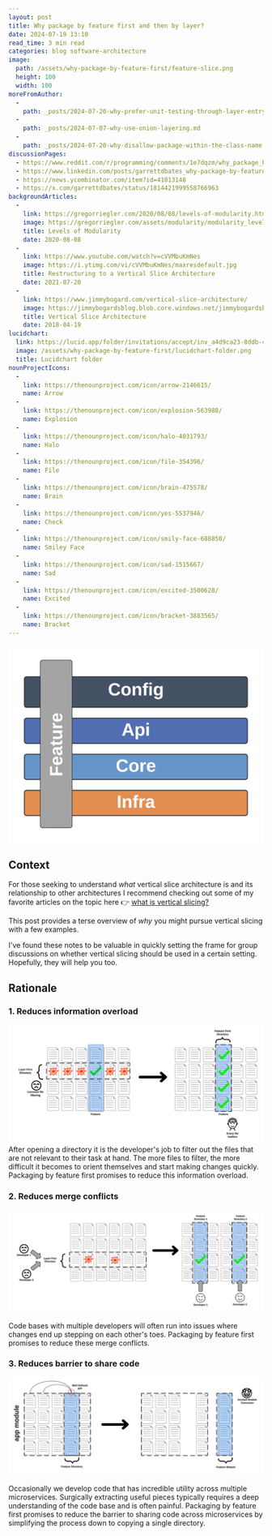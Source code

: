 ```yaml
---
layout: post
title: Why package by feature first and then by layer?
date: 2024-07-19 13:10
read_time: 3 min read
categories: blog software-architecture
image:
  path: /assets/why-package-by-feature-first/feature-slice.png
  height: 100
  width: 100
moreFromAuthor:
  -
    path: _posts/2024-07-20-why-prefer-unit-testing-through-layer-entrypoints.md
  - 
    path: _posts/2024-07-07-why-use-onion-layering.md
  -
    path: _posts/2024-07-20-why-disallow-package-within-the-class-name.md
discussionPages:
  - https://www.reddit.com/r/programming/comments/1e7dqzm/why_package_by_feature_first_and_then_by_layer/
  - https://www.linkedin.com/posts/garrettdbates_why-package-by-feature-first-and-then-by-activity-7220185968144760832-epw6?utm_source=share&utm_medium=member_desktop
  - https://news.ycombinator.com/item?id=41013148
  - https://x.com/garrettdbates/status/1814421999558766963
backgroundArticles:
  -
    link: https://gregorriegler.com/2020/08/08/levels-of-modularity.html
    image: https://gregorriegler.com/assets/modularity/modularity_level1_layered.svg
    title: Levels of Modularity
    date: 2020-08-08
  -
    link: https://www.youtube.com/watch?v=cVVMbuKmNes
    image: https://i.ytimg.com/vi/cVVMbuKmNes/maxresdefault.jpg
    title: Restructuring to a Vertical Slice Architecture
    date: 2021-07-28
  -
    link: https://www.jimmybogard.com/vertical-slice-architecture/
    image: https://jimmybogardsblog.blob.core.windows.net/jimmybogardsblog/3/2018/Picture0030.png
    title: Vertical Slice Architecture
    date: 2018-04-19
lucidchart:
  link: https://lucid.app/folder/invitations/accept/inv_a4d9ca23-8ddb-4d76-97da-bc18ba4a7f21
  image: /assets/why-package-by-feature-first/lucidchart-folder.png
  title: Lucidchart folder
nounProjectIcons:
  - 
    link: https://thenounproject.com/icon/arrow-2146615/
    name: Arrow
  - 
    link: https://thenounproject.com/icon/explosion-563988/
    name: Explosion
  - 
    link: https://thenounproject.com/icon/halo-4031793/
    name: Halo
  - 
    link: https://thenounproject.com/icon/file-354396/
    name: File
  -
    link: https://thenounproject.com/icon/brain-475578/
    name: Brain
  -
    link: https://thenounproject.com/icon/yes-5537946/
    name: Check
  -
    link: https://thenounproject.com/icon/smily-face-688850/
    name: Smiley Face
  -
    link: https://thenounproject.com/icon/sad-1515667/
    name: Sad
  -
    link: https://thenounproject.com/icon/excited-3500628/
    name: Excited
  -
    link: https://thenounproject.com/icon/bracket-3883565/
    name: Bracket
---
```


<div style="display:flex;justify-content:center">
    <img src="/assets/why-package-by-feature-first/feature-slice.png" alt="Feature Slice" style="max-height:400px">
</div>

## Context
For those seeking to understand *what* vertical slice architecture is and its relationship to other architectures I recommend checking out some of my favorite articles on the topic here 👉 [what is vertical slicing?](#related-background-articles)

This post provides a terse overview of *why* you might pursue vertical slicing with a few examples.

I've found these notes to be valuable in quickly setting the frame for group discussions on whether vertical slicing should be used in a certain setting. Hopefully, they will help you too.

## Rationale

### 1. Reduces information overload
![Reduces information overload](/assets/why-package-by-feature-first/information-overload.png)
After opening a directory it is the developer's job to filter out the files that are not relevant to their task at hand. The more files to filter, the more difficult it becomes to orient themselves and start making changes quickly. Packaging by feature first promises to reduce this information overload.

### 2. Reduces merge conflicts
![Reduces merge conflicts](/assets/why-package-by-feature-first/reduce-merge-conflicts.png)

Code bases with multiple developers will often run into issues where changes end up stepping on each other's toes. Packaging by feature first promises to reduce these merge conflicts.

### 3. Reduces barrier to share code
![Reduces barrier to share code](/assets/why-package-by-feature-first/reduce-code-share-barrier.png)

Occasionally we develop code that has incredible utility across multiple microservices. Surgically extracting useful pieces typically requires a deep understanding of the code base and is often painful. Packaging by feature first promises to reduce the barrier to sharing code across microservices by simplifying the process down to copying a single directory.